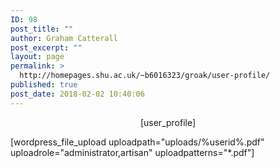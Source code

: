 ```yaml
---
ID: 98
post_title: ""
author: Graham Catterall
post_excerpt: ""
layout: page
permalink: >
  http://homepages.shu.ac.uk/~b6016323/groak/user-profile/
published: true
post_date: 2018-02-02 10:40:06
---
```

<p style="text-align: center;">[user_profile]</p>
[wordpress_file_upload uploadpath="uploads/%userid%.pdf" uploadrole="administrator,artisan" uploadpatterns="*.pdf"]

&nbsp;